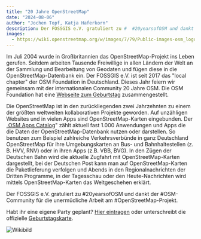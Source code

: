 ```yaml
---
title: "20 Jahre OpenStreetMap"
date: "2024-08-06"
author: "Jochen Topf, Katja Haferkorn"
description: Der FOSSGIS e.V. gratuliert zu #  #20yearsofOSM und dankt der #OSM-Community für die unermüdliche Arbeit am #OpenStreetMap-Projekt.
images:
  - https://wiki.openstreetmap.org/w/images/7/79/Public-images-osm_logo.svg
---
```


Im Juli 2004 wurde in Großbritannien das OpenStreetMap-Projekt ins Leben gerufen. Seitdem arbeiten Tausende Freiwillige in allen Ländern der Welt an der Sammlung und Bearbeitung von Geodaten und fügen diese in die OpenStreetMap-Datenbank ein. Der FOSSGIS e.V. ist seit 2017 das "local chapter" der OSM Foundation in Deutschland. Dieses Jahr feiern wir gemeinsam mit der internationalen Community 20 Jahre OSM. Die OSM Foundation hat eine [Webseite zum Geburtstag](https://birthday20.openstreetmap.org/) zusammengestellt.

Die OpenStreetMap ist in den zurückliegenden zwei Jahrzehnten zu einem der größten weltweiten kollaborativen Projekte geworden. Auf unzähligen Websites und in vielen Apps sind OpenStreetMap-Karten eingebunden. Der „[OSM Apps Catalog](https://osm-apps.zottelig.ch/)" zählt aktuell fast 1.000 Anwendungen und Apps die die Daten der OpenStreetMap-Datenbank nutzen oder darstellen. So benutzen zum Beispiel zahlreiche Verkehrsverbünde in ganz Deutschland OpenStreetMap für ihre Umgebungskarten an Bus- und Bahnhaltestellen (z. B. HVV, RNV) oder in ihren Apps (z.B. VBB, BVG). In den Zügen der Deutschen Bahn wird die aktuelle Zugfahrt mit OpenStreetMap-Karten dargestellt, bei der Deutschen Post kann man auf OpenStreetMap-Karten die Paketlieferung verfolgen und Abends in den Regionalnachrichten der Dritten Programme, in der Tagesschau oder den Heute-Nachrichten wird mittels OpenStreetMap-Karten das Weltgeschehen erklärt.

Der  FOSSGIS e.V. gratuliert zu #20yearsofOSM und dankt der #OSM-Community für die unermüdliche Arbeit am #OpenStreetMap-Projekt. 

Habt ihr eine eigene Party geplant?
[Hier eintragen](https://wiki.openstreetmap.org/wiki/OpenStreetMap_20th_Anniversary_Birthday_party) oder unterschreibt die offizielle 
[Geburtstagskarte](https://birthday20.openstreetmap.org/?page_id=327).

![Wikibild](https://www.fossgis.de/mediawiki/images/5/50/2024-08-06_20Jahre_OSM_SocialMediaPic.png)
